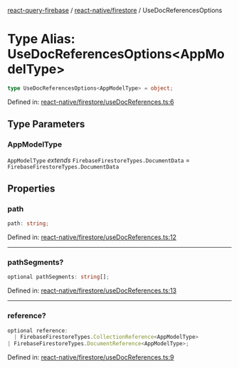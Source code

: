 [react-query-firebase](../../../modules.md) / [react-native/firestore](../index.md) / UseDocReferencesOptions

# Type Alias: UseDocReferencesOptions\<AppModelType\>

```ts
type UseDocReferencesOptions<AppModelType> = object;
```

Defined in: [react-native/firestore/useDocReferences.ts:6](https://github.com/vpishuk/react-query-firebase/blob/09a15a5d938c4bdaa4fd86491bcf8ea41c16371f/react-native/firestore/useDocReferences.ts#L6)

## Type Parameters

### AppModelType

`AppModelType` *extends* `FirebaseFirestoreTypes.DocumentData` = `FirebaseFirestoreTypes.DocumentData`

## Properties

### path

```ts
path: string;
```

Defined in: [react-native/firestore/useDocReferences.ts:12](https://github.com/vpishuk/react-query-firebase/blob/09a15a5d938c4bdaa4fd86491bcf8ea41c16371f/react-native/firestore/useDocReferences.ts#L12)

***

### pathSegments?

```ts
optional pathSegments: string[];
```

Defined in: [react-native/firestore/useDocReferences.ts:13](https://github.com/vpishuk/react-query-firebase/blob/09a15a5d938c4bdaa4fd86491bcf8ea41c16371f/react-native/firestore/useDocReferences.ts#L13)

***

### reference?

```ts
optional reference: 
  | FirebaseFirestoreTypes.CollectionReference<AppModelType>
| FirebaseFirestoreTypes.DocumentReference<AppModelType>;
```

Defined in: [react-native/firestore/useDocReferences.ts:9](https://github.com/vpishuk/react-query-firebase/blob/09a15a5d938c4bdaa4fd86491bcf8ea41c16371f/react-native/firestore/useDocReferences.ts#L9)
